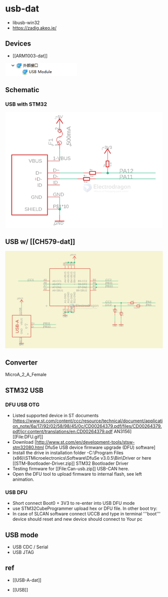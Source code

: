 
# usb-dat 

- libusb-win32
- https://zadig.akeo.ie/


## Devices 

- [[ARM1003-dat]]

![](2024-05-07-16-19-57.png)


## Schematic

### USB with STM32 

![](2024-01-13-17-48-33.png)



## USB w/ [[CH579-dat]]

![](2024-05-06-17-38-37.png)



## Converter 

MicroA_2_A_Female


## STM32 USB 

### DFU USB OTG 
* Listed supported device in ST documents [https://www.st.com/content/ccc/resource/technical/document/application_note/6a/17/92/02/58/98/45/0c/CD00264379.pdf/files/CD00264379.pdf/jcr:content/translations/en.CD00264379.pdf AN3156] 
[[File:DFU.gif]]
* Download [http://www.st.com/en/development-tools/stsw-stm32080.html DfuSe USB device firmware upgrade (DFU) software]
* Install the drive in installation folder -C:\Program Files (x86)\STMicroelectronics\Software\DfuSe v3.0.5\Bin\Driver or here [[STM-Bootloader-Driver.zip]] STM32 Bootloader Driver
* Testing firmware for [[File:Can-usb.zip]] USB-CAN here.
* Open the DFU tool to upload firmware to internal flash, see left animation.


### USB DFU
* Short connect Boot0 + 3V3 to re-enter into USB DFU mode
* use STM32CubeProgrammer upload hex or DFU file.
In other boot try:
* In case of SLCAN software connect UCCB and type in terminal '''boot''' device should reset and new device should connect to Your pc

## USB mode 

- USB CDC / Serial
- USB JTAG 



## ref 

- [[USB-A-dat]]
  
- [[USB]]